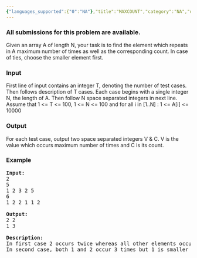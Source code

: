 ```yaml
---
{"languages_supported":{"0":"NA"},"title":"MAXCOUNT","category":"NA","old_version":true,"problem_code":"MAXCOUNT","tags":{"0":"NA"},"layout":"problem"}
---
```


<h3> All submissions for this problem are available. </h3><p>Given an array A of length N, your task is to find the element which repeats in A maximum number of times as well as the corresponding count. In case of ties, choose the smaller element first.

<h3>Input</h3>
</p><p>First line of input contains an integer T, denoting the number of test cases. Then follows description of T cases. Each case begins with a single integer N, the length of A. Then follow N space separated integers in next line.  Assume that 1 &lt;= T &lt;= 100, 1 &lt;= N &lt;= 100 and for all i in [1..N] : 1 &lt;= A[i] &lt;= 10000

<h3>Output</h3>
</p><p>For each test case, output two space separated integers V &amp; C. V is the value which occurs maximum number of times and C is its count.

<h3>Example</h3>

<pre>
<b>Input:</b>
2
5
1 2 3 2 5
6
1 2 2 1 1 2

<b>Output:</b>
2 2
1 3

<b>Description:</b>
In first case 2 occurs twice whereas all other elements occur only once. 
In second case, both 1 and 2 occur 3 times but 1 is smaller than 2.
</pre></p>    